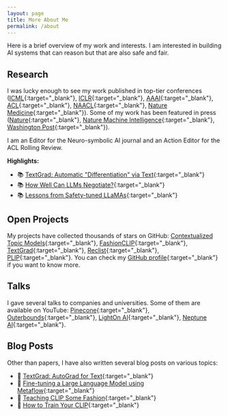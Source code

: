 ```yaml
---
layout: page
title: More About Me
permalink: /about
---
```


Here is a brief overview of my work and interests. 
I am interested in building AI systems that can reason but that are also safe and fair.

## Research

I was lucky enough to see my work published in top-tier conferences ([ICML](https://openreview.net/forum?id=CmOmaxkt8p){:target="_blank"}, [ICLR](https://openreview.net/forum?id=gT5hALch9z){:target="_blank"}, [AAAI](https://www.aaai.org/ojs/index.php/AAAI/article/view/4594/4472){:target="_blank"}, 
[ACL](https://www.aclweb.org/anthology/2020.acl-main.154.pdf){:target="_blank"}, [NAACL](https://aclanthology.org/2021.naacl-main.348/){:target="_blank"}, [Nature Medicine](https://www.nature.com/articles/s41591-023-02504-3){:target="_blank"}).
  Some of my work has been featured in press ([Nature](https://www.nature.com/articles/d41586-024-00674-9){:target="_blank"}, [Nature Machine Intelligence](https://www.nature.com/articles/s42256-023-00631-7){:target="_blank"}, [Washington Post](https://www.washingtonpost.com/technology/interactive/2023/ai-generated-images-bias-racism-sexism-stereotypes/){:target="_blank"}). 

I am an Editor for the Neuro-symbolic AI journal and an Action Editor for the ACL Rolling Review.

**Highlights:**

* 📚 [TextGrad: Automatic "Differentiation" via Text](https://arxiv.org/abs/2406.07496){:target="_blank"}
* 📚 [How Well Can LLMs Negotiate?](https://openreview.net/forum?id=CmOmaxkt8p){:target="_blank"}
* 📚 [Lessons from Safety-tuned LLaMAs](https://openreview.net/forum?id=gT5hALch9z){:target="_blank"}


## Open Projects

My projects have collected thousands of stars on GitHub: [Contextualized Topic Models](https://github.com/MilaNLProc/contextualized-topic-models/){:target="_blank"}, [FashionCLIP](https://github.com/patrickjohncyh/fashion-clip){:target="_blank"}, [TextGrad](https://github.com/zou-group/textgrad){:target="_blank"}, [Reclist](https://github.com/RecList/reclist){:target="_blank"}, [PLIP](https://github.com/PathologyFoundation/plip){:target="_blank"}. You
can check my [GitHub profile](http://github.com/vinid){:target="_blank"} if you want to know more.

## Talks

I gave several talks to companies and universities. Some of them are available on YouTube: 
[Pinecone](https://www.youtube.com/watch?v=uqRSc-KSA1Y){:target="_blank"}, [Outerbounds](https://www.youtube.com/watch?v=ql4TzSIdvoE){:target="_blank"}, [LightOn AI](https://www.youtube.com/watch?v=2jJLMeWU2nk){:target="_blank"}, [Neptune AI](https://www.youtube.com/watch?v=gYYZHiWh54I){:target="_blank"}. 

## Blog Posts

Other than papers, I have also written several blog posts on various topics:

* 📕 [TextGrad: AutoGrad for Text](https://hai.stanford.edu/news/textgrad-autograd-text){:target="_blank"}
* 📕 [Fine-tuning a Large Language Model using Metaflow](https://outerbounds.com/blog/llm-tuning-metaflow/){:target="_blank"}
* 📕 [Teaching CLIP Some Fashion](https://towardsdatascience.com/teaching-clip-some-fashion-3005ac3fdcc3){:target="_blank"}
* 📕 [How to Train Your CLIP](https://towardsdatascience.com/how-to-train-your-clip-45a451dcd303){:target="_blank"}
